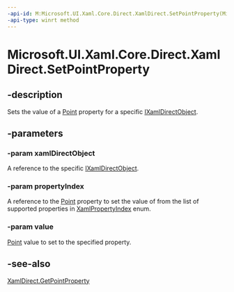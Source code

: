 ```yaml
---
-api-id: M:Microsoft.UI.Xaml.Core.Direct.XamlDirect.SetPointProperty(Microsoft.UI.Xaml.Core.Direct.IXamlDirectObject,Microsoft.UI.Xaml.Core.Direct.XamlPropertyIndex,Windows.Foundation.Point)
-api-type: winrt method
---
```


<!-- Method syntax.
public void XamlDirect.SetPointProperty(IXamlDirectObject xamlDirectObject, XamlPropertyIndex propertyIndex, Point value)
-->

# Microsoft.UI.Xaml.Core.Direct.XamlDirect.SetPointProperty

## -description
Sets the value of a [Point](/uwp/api/windows.foundation.point) property for a specific [IXamlDirectObject](ixamldirectobject.md).

## -parameters
### -param xamlDirectObject
A reference to the specific [IXamlDirectObject](ixamldirectobject.md).

### -param propertyIndex
A reference to the [Point](/uwp/api/windows.foundation.point) property to set the value of from the list of supported properties in [XamlPropertyIndex](xamlpropertyindex.md) enum.

### -param value
[Point](/uwp/api/windows.foundation.point) value to set to the specified property.

## -see-also
[XamlDirect.GetPointProperty](xamldirect_getpointproperty_542325540.md)
